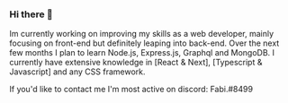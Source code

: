 ### Hi there 👋

Im currently working on improving my skills as a web developer, mainly focusing on front-end but definitely leaping into back-end. Over the next few months I plan to learn Node.js, Express.js, Graphql and MongoDB. I currently have extensive knowledge in [React & Next], [Typescript & Javascript] and any CSS framework.

If you'd like to contact me I'm most active on discord: Fabi.#8499

<!--

Here are some ideas to get you started:

- 🔭 I’m currently working on ...
- 🌱 I’m currently learning ...
- 👯 I’m looking to collaborate on ...
- 🤔 I’m looking for help with ...
- 💬 Ask me about ...
- 📫 How to reach me: ...
- 😄 Pronouns: ...
- ⚡ Fun fact: ...
-->
